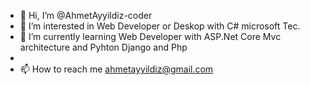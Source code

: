 - 👋 Hi, I’m @AhmetAyyildiz-coder
- 👀 I’m interested in Web Developer or Deskop with C# microsoft Tec.
- 🌱 I’m currently learning Web Developer with ASP.Net Core Mvc architecture  and Pyhton Django and Php 
-
- 📫 How to reach me ahmetayyildiz@gmail.com

<!---
AhmetAyyildiz-coder/AhmetAyyildiz-coder is a ✨ special ✨ repository because its `README.md` (this file) appears on your GitHub profile.
You can click the Preview link to take a look at your changes.
--->
